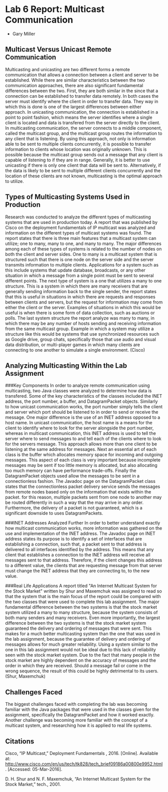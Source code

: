 # Lab 6 Report: Multicast Communication

+ Gary Miller

## Multicast Versus Unicast Remote Communication
Multicasting and unicasting are two different forms a remote communication that allows a connection between a client and server to be established. While there are similar characteristics between the two communication approaches, there are also significant fundamental differences between the two. First, they are both similar in the since that a connection can be established to transfer data remotely. In both cases the server must identify where the client in order to transfer data. They way in which this is done is one of the largest differences between either approach. In unicasting communication, the connection is established in a point to point fashion, which means the server identifies where a single client is located and data is transfered from the server directly to the client. In multicasting communication, the server connects to a middle component, called the multicast group, and the multicast group routes the information to any client that is listening. By using this approach, not only is information able to be sent to multiple clients concurrently, it is possible to transfer information to clients whose location was originally unknown. This is possible because the multicast group sends out a message that any client is capable of listening to if they are in range. Generally, it is better to use unicasting if there is only one client that data will be sent to. Alternatively, if the data is likely to be sent to multiple different clients concurrently and the location of these clients are not known, multicasting is the optimal approach to utilize.

## Types of Multicasting Systems Used in Production
Research was conducted to analyze the different types of multicasting systems that are used in production today. A report that was published by Cisco on the deployment fundamentals of IP multicast was analyzed and information on the different types of multicast systems was found. The report states that there is three main features that a multicast system can utilize; one to many, many to one, and many to many. The major differences among each of these types of systems is related to the number of nodes on both the client and server sides. One to many is a multicast system that is structured such that there is one node on the server side and the server transmits information to multiple clients. Applications for a system such as this include systems that update database, broadcasts, or any other situation in which a message from a single point must be sent to several different points. The next type of system is a one that utilizes a many to one structure. This is a system in which there are many receivers that are generally sending information back to the single sender, the report states that this is useful in situations in which there are requests and responses between clients and servers, but the request for information may come from either the client or the server. Examples of situations in which this would be useful is when there is some form of data collection, such as auctions or polls. The last system structure the report analyze was many to many, in which there may be any number of hosts sending and receiving information from the same multicast group. Example in which a system may utilize a structure like this would be systems that use synchronized resources such as Google drive, group chats, specifically those that use audio and visual data distribution, or multi-player games in which many clients are connecting to one another to simulate a single environment. (Cisco)

## Analyzing Multicasting Within the Lab Assignment
###Key Components
In order to analyze remote communication using multicasting, two Java classes were analyzed to determine how data is transfered. Some of the key characteristics of the classes included the INET address, the port number, a buffer, and DatagramPacket objects. Similarly to how unicast communication works, the port number simply tells the client and server which port should be listened to in order to send or receive the message. One major difference is the use of an INET address opposed to a host name. In unicast communication, the host name is a means for the client to identify where to look for the server alongside the port number, whereas in multicast communication, this INET address is used to tell the server where to send messages to and tell each of the clients where to look for the servers message. This approach allows more than one client to be listening at the same address for messages. Next an essential art of each class is the buffer which allocates memory space for incoming and outgoing messages. This aspect of each class is very important because incomplete messages may be sent if too little memory is allocated, but also allocating too much memory can have performance trade-offs. Finally the DatagramPacket objects used allow the messages to be sent in a connectionless fashion. The Javadoc page on the DatagramPacket class states that the connectionless packet delivery service sends the messages from remote nodes based only on the information that exists within the packet. for this reason, multiple packets sent from one node to another may be routed differently in such a way that the may arrive in any order. Furthermore, the delivery of a packet is not guaranteed, which is a significant downside to uses DatagramPackets.

###INET Addresses Analyzed Further
In order to better understand exactly how multicast communication works, more information was gathered on the use and implementation of the INET address. The Javadoc page on INET address states its purpose is to identify a set of interfaces that are establishing a connection, such that, a packet sent to that address is delivered to all interfaces identified by the address. This means that any client that establishes a connection to the INET address will receive all messages sent to that address. Therefore, if the client changes this address to a different value, the clients that are requesting message from that server must change the INET address that they are connecting to, to the new value.

###Real Life Applications
A report titled "An Internet Multicast System for the Stock Market" written by Shur and Maxemchuk was assigned to read so that the system that is the main focus of the report could be compared with the two classes that were used to complete this lab assignment. The major fundamental difference between the two systems is that the stock market system utilized a many to many structure, because the system consists of both many senders and many receivers. Even more importantly, the largest difference between the two systems is that the stock market system guaranteed the delivery and ordering of messages that were sent. This makes for a much better multicasting system than the one that was used in the lab assignment, because the guarantee of delivery and ordering of messages allows for much greater reliability. Using a system similar to the one in this lab assignment would not be ideal due to this lack of reliability seen with the stock market system. Due to the fact that many people in the stock market are highly dependent on the accuracy of messages and the order in which they are received. Should a message fail or come in the wrong sequence, the result of this could be highly detrimental to its users. (Shur, Maxemchuk)

## Challenges Faced
The biggest challenges faced with completing the lab was becoming familiar with the Java packages that were used in the classes given for the assignment, specifically the DatagramPacket and how it worked exactly. Another challenge was becoming more familiar with the concept of a multicast system, and researching how it is applied to real life systems.

## Citations
Cisco, “IP Multicast,” Deployment Fundamentals , 2016. [Online]. Available at: http://www.cisco.com/en/us/tech/tk828/tech_brief09186a00800e9952.html. [Accessed: 05-Mar-2016].

D. H. Shur and N. F. Maxemchuk, “An Internet Multicast System for the Stock Market,” tech., 2001. 


